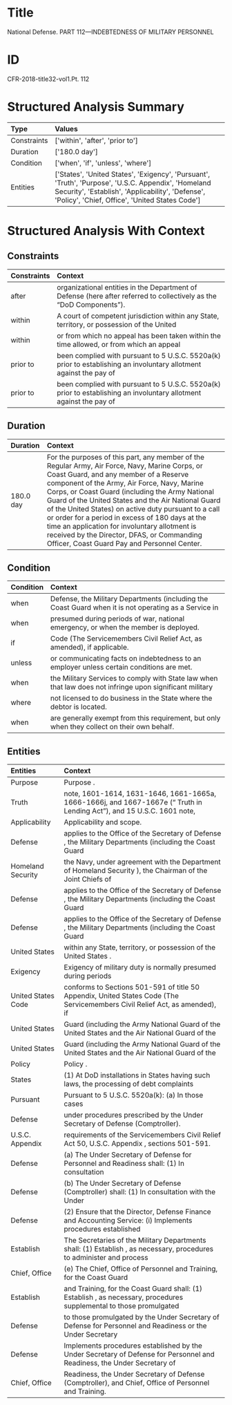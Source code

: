# Title

 National Defense. PART 112—INDEBTEDNESS OF MILITARY PERSONNEL


# ID

 CFR-2018-title32-vol1.Pt. 112


# Structured Analysis Summary

| Type        | Values                                                                                                                                                                                                    |
|:------------|:----------------------------------------------------------------------------------------------------------------------------------------------------------------------------------------------------------|
| Constraints | ['within', 'after', 'prior to']                                                                                                                                                                           |
| Duration    | ['180.0 day']                                                                                                                                                                                             |
| Condition   | ['when', 'if', 'unless', 'where']                                                                                                                                                                         |
| Entities    | ['States', 'United States', 'Exigency', 'Pursuant', 'Truth', 'Purpose', 'U.S.C. Appendix', 'Homeland Security', 'Establish', 'Applicability', 'Defense', 'Policy', 'Chief, Office', 'United States Code'] |


# Structured Analysis With Context

 


## Constraints

| Constraints   | Context                                                                                                                          |
|:--------------|:---------------------------------------------------------------------------------------------------------------------------------|
| after         | organizational entities in the Department of Defense (here after  referred to collectively as the &#8220;DoD Components&#8221;). |
| within        | A court of competent jurisdiction  within any State, territory, or possession of the United                                      |
| within        | or from which no appeal has been taken within the time allowed, or from which an appeal                                          |
| prior to      | been complied with pursuant to 5 U.S.C. 5520a(k) prior to establishing an involuntary allotment against the pay of               |
| prior to      | been complied with pursuant to 5 U.S.C. 5520a(k) prior to establishing an involuntary allotment against the pay of               |


## Duration

| Duration   | Context                                                                                                                                                                                                                                                                                                                                                                                                                                                                                                                                                    |
|:-----------|:-----------------------------------------------------------------------------------------------------------------------------------------------------------------------------------------------------------------------------------------------------------------------------------------------------------------------------------------------------------------------------------------------------------------------------------------------------------------------------------------------------------------------------------------------------------|
| 180.0 day  | For the purposes of this part, any member of the Regular Army, Air Force, Navy, Marine Corps, or Coast Guard, and any member of a Reserve component of the Army, Air Force, Navy, Marine Corps, or Coast Guard (including the Army National Guard of the United States and the Air National Guard of the United States) on active duty pursuant to a call or order for a period in excess of 180 days at the time an application for involuntary allotment is received by the Director, DFAS, or Commanding Officer, Coast Guard Pay and Personnel Center. |


## Condition

| Condition   | Context                                                                                                  |
|:------------|:---------------------------------------------------------------------------------------------------------|
| when        | Defense, the Military Departments (including the Coast Guard when it is not operating as a Service in    |
| when        | presumed during periods of war, national emergency, or when  the member is deployed.                     |
| if          | Code (The Servicemembers Civil Relief Act, as amended), if  applicable.                                  |
| unless      | or communicating facts on indebtedness to an employer unless  certain conditions are met.                |
| when        | the Military Services to comply with State law when that law does not infringe upon significant military |
| where       | not licensed to do business in the State where  the debtor is located.                                   |
| when        | are generally exempt from this requirement, but only when  they collect on their own behalf.             |


## Entities

| Entities           | Context                                                                                                                            |
|:-------------------|:-----------------------------------------------------------------------------------------------------------------------------------|
| Purpose            | Purpose .                                                                                                                          |
| Truth              | note, 1601-1614, 1631-1646, 1661-1665a, 1666-1666j, and 1667-1667e (&#8220; Truth in Lending Act&#8221;), and 15 U.S.C. 1601 note, |
| Applicability      | Applicability  and scope.                                                                                                          |
| Defense            | applies to the Office of the Secretary of Defense , the Military Departments (including the Coast Guard                            |
| Homeland Security  | the Navy, under agreement with the Department of Homeland Security ), the Chairman of the Joint Chiefs of                          |
| Defense            | applies to the Office of the Secretary of Defense , the Military Departments (including the Coast Guard                            |
| Defense            | applies to the Office of the Secretary of Defense , the Military Departments (including the Coast Guard                            |
| United States      | within any State, territory, or possession of the United States .                                                                  |
| Exigency           | Exigency of military duty is normally presumed during periods                                                                      |
| United States Code | conforms to Sections 501-591 of title 50 Appendix, United States Code (The Servicemembers Civil Relief Act, as amended), if        |
| United States      | Guard (including the Army National Guard of the United States  and the Air National Guard of the                                   |
| United States      | Guard (including the Army National Guard of the United States  and the Air National Guard of the                                   |
| Policy             | Policy .                                                                                                                           |
| States             | (1) At DoD installations in  States having such laws, the processing of debt complaints                                            |
| Pursuant           | Pursuant to 5 U.S.C. 5520a(k): (a) In those cases                                                                                  |
| Defense            | under procedures prescribed by the Under Secretary of Defense  (Comptroller).                                                      |
| U.S.C. Appendix    | requirements of the Servicemembers Civil Relief Act 50, U.S.C. Appendix , sections 501-591.                                        |
| Defense            | (a) The Under Secretary of  Defense for Personnel and Readiness shall: (1) In consultation                                         |
| Defense            | (b) The Under Secretary of  Defense (Comptroller) shall: (1) In consultation with the Under                                        |
| Defense            | (2) Ensure that the Director,  Defense Finance and Accounting Service: (i) Implements procedures established                       |
| Establish          | The Secretaries of the Military Departments shall: (1) Establish , as necessary, procedures to administer and process              |
| Chief, Office      | (e) The  Chief, Office of Personnel and Training, for the Coast Guard                                                              |
| Establish          | and Training, for the Coast Guard shall: (1) Establish , as necessary, procedures supplemental to those promulgated                |
| Defense            | to those promulgated by the Under Secretary of Defense for Personnel and Readiness or the Under Secretary                          |
| Defense            | Implements procedures established by the Under Secretary of Defense  for Personnel and Readiness, the Under Secretary of           |
| Chief, Office      | Readiness, the Under Secretary of Defense (Comptroller), and Chief, Office  of Personnel and Training.                             |


